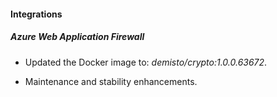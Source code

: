 
#### Integrations

##### Azure Web Application Firewall
- Updated the Docker image to: *demisto/crypto:1.0.0.63672*.

- Maintenance and stability enhancements.

